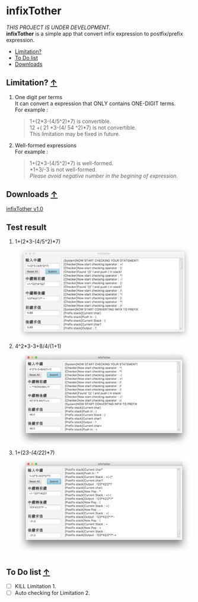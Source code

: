 # infixTother
*THIS PROJECT IS UNDER DEVELOPMENT.*  
**infixTother** is a simple app that convert infix expression to postfix/prefix expression.  
- [Limitation?](https://github.com/RxnNode/infixTother#limitation-)
- [To Do list](https://github.com/RxnNode/infixTother#to-do-list-)
- [Downloads](https://github.com/RxnNode/infixTother#downloads-)

## Limitation? [↑](https://github.com/RxnNode/infixTother#infixtother)
1. One digit per terms  
    It can convert a expression that ONLY contains ONE-DIGIT terms.  
    For example :  
    >1+(2*3-(4/5^2)*7) is convertible.  
    >12 +( 21 *3-(4/ 54 ^2)*7) is not convertible.   
    This limitation may be fixed in future.
2. Well-formed expressions  
    For example :  
    >1+(2*3-(4/5^2)*7) is well-formed.   
    >*1+3/-3 is not well-formed.   
    *Please avoid negative number in the begining of expression.*

## Downloads [↑](https://github.com/RxnNode/infixTother#infixtother)
[infixTother v1.0](https://github.com/RxnNode/infixTother/releases)
## Test result
1. 1+(2*3-(4/5^2)*7)
![1+(2*3-(4/5^2)*7)](/images/test01.png)
2. 4^2*3-3+8/4/(1+1)
![4^2*3-3+8/4/(1+1)](/images/test02.png)
3. 1+(2*3-(4/2*2)*7)
![1+(2*3-(4/2*2)*7)](/images/test03.png)

## To Do list [↑](https://github.com/RxnNode/infixTother#infixtother)
- [ ] KILL Limitation 1.  
- [ ] Auto checking for Limitation 2.   
